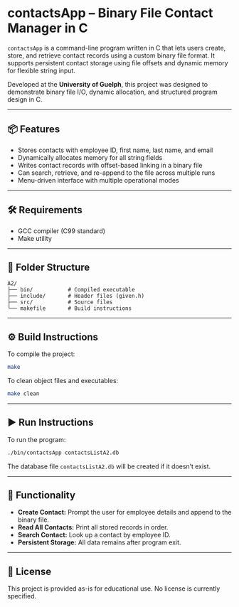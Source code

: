 
# contactsApp – Binary File Contact Manager in C

`contactsApp` is a command-line program written in C that lets users create, store, and retrieve contact records using a custom binary file format. It supports persistent contact storage using file offsets and dynamic memory for flexible string input.

Developed at the **University of Guelph**, this project was designed to demonstrate binary file I/O, dynamic allocation, and structured program design in C.

---

## 📦 Features

- Stores contacts with employee ID, first name, last name, and email
- Dynamically allocates memory for all string fields
- Writes contact records with offset-based linking in a binary file
- Can search, retrieve, and re-append to the file across multiple runs
- Menu-driven interface with multiple operational modes

---

## 🛠 Requirements

- GCC compiler (C99 standard)
- Make utility

---

## 📂 Folder Structure

```
A2/
├── bin/           # Compiled executable
├── include/       # Header files (given.h)
├── src/           # Source files
└── makefile       # Build instructions
```

---

## ⚙️ Build Instructions

To compile the project:

```bash
make
```

To clean object files and executables:

```bash
make clean
```

---

## ▶️ Run Instructions

To run the program:

```bash
./bin/contactsApp contactsListA2.db
```

The database file `contactsListA2.db` will be created if it doesn’t exist.

---

## 🧪 Functionality

- **Create Contact:** Prompt the user for employee details and append to the binary file.
- **Read All Contacts:** Print all stored records in order.
- **Search Contact:** Look up a contact by employee ID.
- **Persistent Storage:** All data remains after program exit.

---

## 📄 License

This project is provided as-is for educational use. No license is currently specified.
